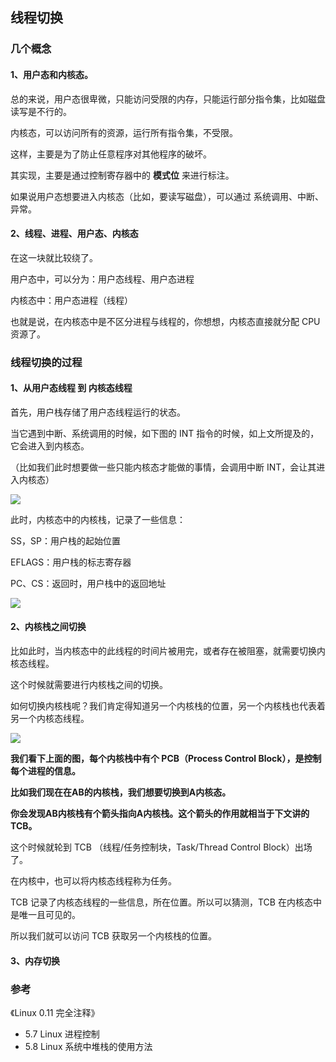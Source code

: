 ## 线程切换

### 几个概念

#### 1、用户态和内核态。

总的来说，用户态很卑微，只能访问受限的内存，只能运行部分指令集，比如磁盘读写是不行的。

内核态，可以访问所有的资源，运行所有指令集，不受限。

这样，主要是为了防止任意程序对其他程序的破坏。

其实现，主要是通过控制寄存器中的 **模式位** 来进行标注。

如果说用户态想要进入内核态（比如，要读写磁盘），可以通过 系统调用、中断、异常。

#### 2、线程、进程、用户态、内核态

在这一块就比较绕了。

用户态中，可以分为：用户态线程、用户态进程

内核态中：用户态进程（线程）

也就是说，在内核态中是不区分进程与线程的，你想想，内核态直接就分配 CPU 资源了。

### 线程切换的过程

#### 1、从用户态线程 到 内核态线程

首先，用户栈存储了用户态线程运行的状态。

当它遇到中断、系统调用的时候，如下图的 INT 指令的时候，如上文所提及的，它会进入到内核态。

（比如我们此时想要做一些只能内核态才能做的事情，会调用中断 INT，会让其进入内核态）

![](https://pic.imgdb.cn/item/5ea6f6f7c2a9a83be5db2ede.png)

此时，内核态中的内核栈，记录了一些信息：

SS，SP：用户栈的起始位置

EFLAGS：用户栈的标志寄存器

PC、CS：返回时，用户栈中的返回地址

![](https://pic.imgdb.cn/item/5ea7c8c6c2a9a83be5a2c8e3.png)

#### 2、内核栈之间切换

比如此时，当内核态中的此线程的时间片被用完，或者存在被阻塞，就需要切换内核态线程。

这个时候就需要进行内核栈之间的切换。

如何切换内核栈呢？我们肯定得知道另一个内核栈的位置，另一个内核栈也代表着另一个内核态线程。

![](https://pic.imgdb.cn/item/5ea7df62c2a9a83be5b95caa.png)

**我们看下上面的图，每个内核栈中有个 PCB（Process Control Block），是控制每个进程的信息。**

**比如我们现在在AB的内核栈，我们想要切换到A内核态。**

**你会发现AB内核栈有个箭头指向A内核栈。这个箭头的作用就相当于下文讲的 TCB。**

这个时候就轮到 TCB （线程/任务控制块，Task/Thread Control Block）出场了。

在内核中，也可以将内核态线程称为任务。

TCB 记录了内核态线程的一些信息，所在位置。所以可以猜测，TCB 在内核态中是唯一且可见的。

所以我们就可以访问 TCB 获取另一个内核栈的位置。

#### 3、内存切换



### 参考

《Linux 0.11 完全注释》

* 5.7 Linux 进程控制
* 5.8 Linux 系统中堆栈的使用方法